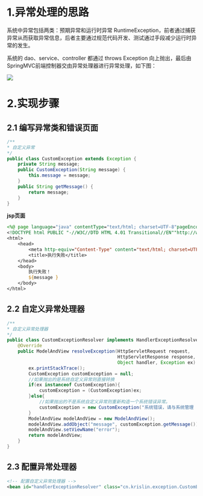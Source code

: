 # 1.异常处理的思路

系统中异常包括两类：预期异常和运行时异常 RuntimeException，前者通过捕获异常从而获取异常信息，后者主要通过规范代码开发、测试通过手段减少运行时异常的发生。

系统的 dao、service、controller 都通过 throws Exception 向上抛出，最后由SpringMVC前端控制器交由异常处理器进行异常处理，如下图：

![](https://gitee.com/krislin_zhao/IMGcloud/raw/master/img/20200725164413.png)

# 2.实现步骤

## 2.1 编写异常类和错误页面

```java
/**
* 自定义异常
*/
public class CustomException extends Exception {
    private String message;
    public CustomException(String message) {
    	this.message = message;
    }
    public String getMessage() {
    	return message;
    }
}
```

**jsp页面**

```jsp
<%@ page language="java" contentType="text/html; charset=UTF-8"pageEncoding="UTF-8"%>
<!DOCTYPE html PUBLIC "-//W3C//DTD HTML 4.01 Transitional//EN""http://www.w3.org/TR/html4/loose.dtd">
<html>
    <head>
        <meta http-equiv="Content-Type" content="text/html; charset=UTF-8">
        <title>执行失败</title>
    </head>
    <body>
    	执行失败！
    	${message }
    </body>
</html>
```

## 2.2 自定义异常处理器

```java
/**
* 自定义异常处理器
*/
public class CustomExceptionResolver implements HandlerExceptionResolver {
    @Override
    public ModelAndView resolveException(HttpServletRequest request,
                                         HttpServletResponse response, 
                                         Object handler, Exception ex) {
        ex.printStackTrace();
        CustomException customException = null;
        //如果抛出的是系统自定义异常则直接转换
        if(ex instanceof CustomException){
        	customException = (CustomException)ex;
        }else{
        	//如果抛出的不是系统自定义异常则重新构造一个系统错误异常。
        	customException = new CustomException("系统错误，请与系统管理 员联系！");
        }
        ModelAndView modelAndView = new ModelAndView();
        modelAndView.addObject("message", customException.getMessage());
        modelAndView.setViewName("error");
        return modelAndView;
    }
}
```

## 2.3 配置异常处理器

```xml
<!-- 配置自定义异常处理器 -->
<bean id="handlerExceptionResolver" class="cn.krislin.exception.CustomExceptionResolver"/>
```

